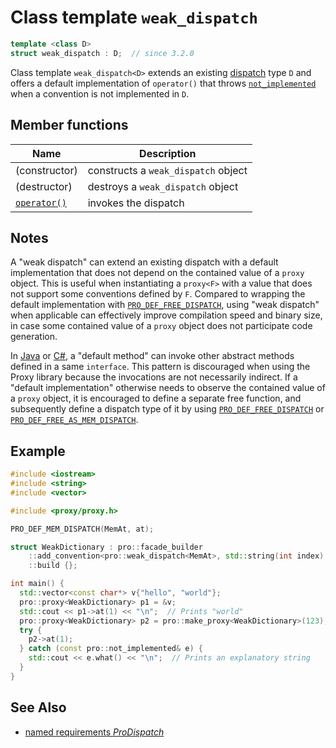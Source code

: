 # Class template `weak_dispatch`

```cpp
template <class D>
struct weak_dispatch : D;  // since 3.2.0
```

Class template `weak_dispatch<D>` extends an existing [dispatch](ProDispatch.md) type `D` and offers a default implementation of `operator()` that throws [`not_implemented`](not_implemented.md) when a convention is not implemented in `D`.

## Member functions

| Name                                           | Description                         |
| ---------------------------------------------- | ----------------------------------- |
| (constructor)                                  | constructs a `weak_dispatch` object |
| (destructor)                                   | destroys a `weak_dispatch` object   |
| [`operator()`](weak_dispatch/operator_call.md) | invokes the dispatch                |

## Notes

A "weak dispatch" can extend an existing dispatch with a default implementation that does not depend on the contained value of a `proxy` object. This is useful when instantiating a `proxy<F>` with a value that does not support some conventions defined by `F`. Compared to wrapping the default implementation with [`PRO_DEF_FREE_DISPATCH`](PRO_DEF_FREE_DISPATCH.md), using "weak dispatch" when applicable can effectively improve compilation speed and binary size, in case some contained value of a `proxy` object does not participate code generation.

In [Java](https://docs.oracle.com/javase/specs/jls/se23/html/jls-9.html#jls-9.4-200) or [C#](https://learn.microsoft.com/dotnet/csharp/language-reference/proposals/csharp-8.0/default-interface-methods), a "default method" can invoke other abstract methods defined in a same `interface`. This pattern is discouraged when using the Proxy library because the invocations are not necessarily indirect. If a "default implementation" otherwise needs to observe the contained value of a `proxy` object, it is encouraged to define a separate free function, and subsequently define a dispatch type of it by using [`PRO_DEF_FREE_DISPATCH`](PRO_DEF_FREE_DISPATCH.md) or [`PRO_DEF_FREE_AS_MEM_DISPATCH`](PRO_DEF_FREE_AS_MEM_DISPATCH.md).

## Example

```cpp
#include <iostream>
#include <string>
#include <vector>

#include <proxy/proxy.h>

PRO_DEF_MEM_DISPATCH(MemAt, at);

struct WeakDictionary : pro::facade_builder
    ::add_convention<pro::weak_dispatch<MemAt>, std::string(int index) const>
    ::build {};

int main() {
  std::vector<const char*> v{"hello", "world"};
  pro::proxy<WeakDictionary> p1 = &v;
  std::cout << p1->at(1) << "\n";  // Prints "world"
  pro::proxy<WeakDictionary> p2 = pro::make_proxy<WeakDictionary>(123);
  try {
    p2->at(1);
  } catch (const pro::not_implemented& e) {
    std::cout << e.what() << "\n";  // Prints an explanatory string
  }
}
```

## See Also

- [named requirements *ProDispatch*](ProDispatch.md)
